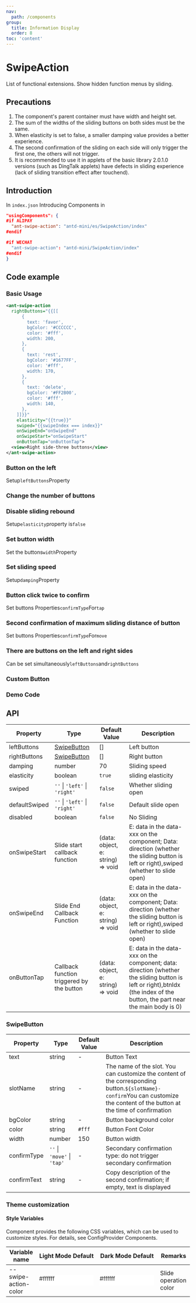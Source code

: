 ```yaml
---
nav:
  path: /components
group:
  title: Information Display
  order: 8
toc: 'content'
---
```


# SwipeAction

List of functional extensions. Show hidden function menus by sliding.

## Precautions

1. The component's parent container must have width and height set.
2. The sum of the widths of the sliding buttons on both sides must be the same.
3. When elasticity is set to false, a smaller damping value provides a better experience.
4. The second confirmation of the sliding on each side will only trigger the first one, the others will not trigger.
5. It is recommended to use it in applets of the basic library 2.0.1.0 versions (such as DingTalk applets) have defects in sliding experience (lack of sliding transition effect after touchend).

## Introduction

In `index.json` Introducing Components in

```json
"usingComponents": {
#if ALIPAY
  "ant-swipe-action": "antd-mini/es/SwipeAction/index"
#endif

#if WECHAT
  "ant-swipe-action": "antd-mini/SwipeAction/index"
#endif
}
```

## Code example

### Basic Usage

```xml
<ant-swipe-action
  rightButtons="{{[[
      {
        text: 'favor',
        bgColor: '#CCCCCC',
        color: '#fff',
        width: 200,
      },
      {
        text: 'rest',
        bgColor: '#1677FF',
        color: '#fff',
        width: 170,
      },
      {
        text: 'delete',
        bgColor: '#FF2B00',
        color: '#fff',
        width: 140,
      },
    ]]}}"
    elasticity="{{true}}"
    swiped="{{swipeIndex === index}}"
    onSwipeEnd="onSwipeEnd"
    onSwipeStart="onSwipeStart"
    onButtonTap="onButtonTap">
  <view>Right side-three buttons</view>
</ant-swipe-action>
```

### Button on the left

Setup`leftButtons`Property
<code src='../../demo/pages/SwipeActionLeft/index'></code>

### Change the number of buttons

<code src='../../demo/pages/SwipeActionNumber/index'></code>

### Disable sliding rebound

Setup`elasticity`property is`false`
<code src='../../demo/pages/SwipeActionAnimation/index'></code>

### Set button width

Set the buttons`width`Property
<code src='../../demo/pages/SwipeActionWidth/index'></code>

### Set sliding speed

Setup`damping`Property
<code src='../../demo/pages/SwipeActionSpeed/index'></code>

### Button click twice to confirm

Set buttons Properties`confirmType`For`tap`

<code src='../../demo/pages/SwipeActionTap/index'></code>

### Second confirmation of maximum sliding distance of button

Set buttons Properties`confirmType`For`move`
<code src='../../demo/pages/SwipeActionMove/index'></code>

### There are buttons on the left and right sides

Can be set simultaneously`leftButtons`and`rightButtons`
<code src='../../demo/pages/SwipeActionLeftRight/index'></code>

### Custom Button

<code src='../../demo/pages/SwipeActionSlot/index'></code>

### Demo Code

<code src='../../demo/pages/SwipeAction/index'></code>

## API

| Property          | Type                          | Default Value                            | Description                                                                                                         |
| ------------- | ----------------------------- | --------------------------------- | ------------------------------------------------------------------------------------------------------------ |
| leftButtons   | [SwipeButton](#SwipeButton)   | []                                | Left button                                                                                                     |
| rightButtons  | [SwipeButton](#SwipeButton)   | []                                | Right button                                                                                                     |
| damping       | number                        | 70                                | Sliding speed                                                                                                     |
| elasticity    | boolean                       | `true`                            | sliding elasticity                                                                                                     |
| swiped        | `''` \| `'left'` \| `'right'` | `false`                           | Whether sliding open                                                                                                     |
| defaultSwiped | `''` \| `'left'` \| `'right'` | `false`                           | Default slide open                                                                                                 |
| disabled      | boolean                       | `false`                           | No Sliding                                                                                                     |
| onSwipeStart  | Slide start callback function            | (data: object, e: string) => void | E: data in the data-xxx on the component; Data: direction (whether the sliding button is left or right),swiped (whether to slide open)                     |
| onSwipeEnd    | Slide End Callback Function            | (data: object, e: string) => void | E: data in the data-xxx on the component; Data: direction (whether the sliding button is left or right),swiped (whether to slide open)                     |
| onButtonTap   | Callback function triggered by the button            | (data: object, e: string) => void | E: data in the data-xxx on the component; data: direction (whether the sliding button is left or right),btnIdx (the index of the button, the part near the main body is 0) |

### SwipeButton

| Property        | Type                        | Default Value | Description                                                                                |
| ----------- | --------------------------- | ------ | ----------------------------------------------------------------------------------- |
| text        | string                      | -      | Button Text                                                                            |
| slotName    | string                      | -      | The name of the slot. You can customize the content of the corresponding button.`${slotName}-confirm`You can customize the content of the button at the time of confirmation |
| bgColor     | string                      | -      | Button background color                                                                        |
| color       | string                      | `#fff` | Button Font Color                                                                        |
| width       | number                      | 150    | Button width                                                                            |
| confirmType | `''` \| `'move'` \| `'tap'` | -      | Secondary confirmation type: do not trigger secondary confirmation | slide beyond the maximum distance to trigger secondary confirmation | click to trigger secondary confirmation    |
| confirmText | string                      | -      | Copy description of the second confirmation; if empty, text is displayed                                             |

### Theme customization

#### Style Variables

Component provides the following CSS variables, which can be used to customize styles. For details, see ConfigProvider Components.

| Variable name               | Light Mode Default                                                                                    | Dark Mode Default                                                                                    | Remarks         |
| -------------------- | ------------------------------------------------------------------------------------------------- | ------------------------------------------------------------------------------------------------- | ------------ |
| --swipe-action-color | <div style="width: 150px; height: 30px; background-color: #ffffff; color: #333333;">#ffffff</div> | <div style="width: 150px; height: 30px; background-color: #ffffff; color: #333333;">#ffffff</div> | Slide operation color |
